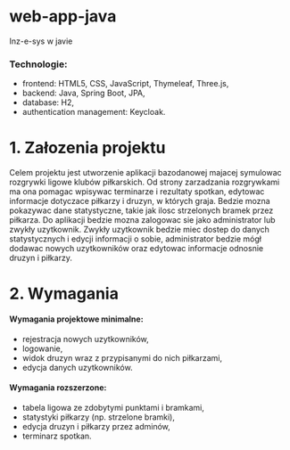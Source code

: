 # web-app-java
Inz-e-sys w javie

### Technologie:
* frontend: HTML5, CSS, JavaScript, Thymeleaf, Three.js,
* backend: Java, Spring Boot, JPA,
* database: H2,
* authentication management: Keycloak.


# 1. Załozenia projektu
Celem projektu jest utworzenie aplikacji bazodanowej majacej symulowac rozgrywki ligowe klubów
piłkarskich. Od strony zarzadzania rozgrywkami ma ona pomagac wpisywac terminarze i
rezultaty spotkan, edytowac informacje dotyczace piłkarzy i druzyn, w których graja. Bedzie
mozna pokazywac dane statystyczne, takie jak ilosc strzelonych bramek przez piłkarza.
Do aplikacji bedzie mozna zalogowac sie jako administrator lub zwykły uzytkownik. Zwykły
uzytkownik bedzie miec dostep do danych statystycznych i edycji informacji o sobie, administrator
bedzie mógł dodawac nowych uzytkowników oraz edytowac informacje odnosnie druzyn
i piłkarzy.

# 2. Wymagania
#### Wymagania projektowe minimalne:
* rejestracja nowych uzytkowników,
* logowanie,
* widok druzyn wraz z przypisanymi do nich piłkarzami,
* edycja danych uzytkowników.  

#### Wymagania rozszerzone:
* tabela ligowa ze zdobytymi punktami i bramkami,
* statystyki piłkarzy (np. strzelone bramki),
* edycja druzyn i piłkarzy przez adminów,
* terminarz spotkan.
